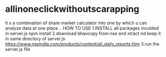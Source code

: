 # allinoneclickwithoutscarapping
It s a  combination of share market calculator into one by which u can analyze data at one place .. 
HOW TO USE 
1.INSTALL all packages inculded in server.js npm install 
2.download bhavcopy from nse and xtract nd keep it in same directory of server.js https://www.nseindia.com/products/content/all_daily_reports.htm
3.run the server.js file
